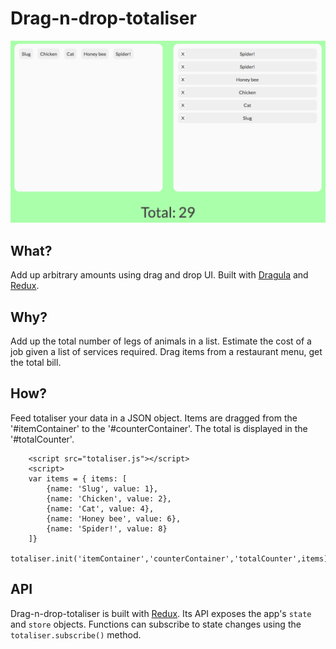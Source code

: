 # Drag-n-drop-totaliser

<img src="./assets/screengrab.png" alt="drag-n-drop-totaliser screen grab">

## What?
Add up arbitrary amounts using drag and drop UI. Built with [Dragula](https://github.com/bevacqua/dragula) and [Redux](https://github.com/reactjs/redux).

## Why?
Add up the total number of legs of animals in a list. Estimate the cost of a job given a list of services required. Drag items from a restaurant menu, get the total bill.

## How?
Feed totaliser your data in a JSON object. Items are dragged from the '#itemContainer' to the '#counterContainer'. The total is displayed in the '#totalCounter'. 

~~~
    <script src="totaliser.js"></script>
    <script>
    var items = { items: [
        {name: 'Slug', value: 1},
        {name: 'Chicken', value: 2},
        {name: 'Cat', value: 4},
        {name: 'Honey bee', value: 6},
        {name: 'Spider!', value: 8}
    ]}
    totaliser.init('itemContainer','counterContainer','totalCounter',items)
~~~

## API
Drag-n-drop-totaliser is built with [Redux](https://github.com/reactjs/redux). Its API exposes the app's `state` and `store` objects. Functions can subscribe to state changes using the `totaliser.subscribe()` method.
